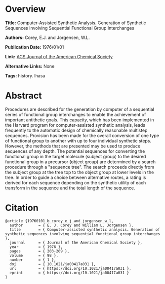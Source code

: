# Overview
**Title:**
Computer-Assisted Synthetic Analysis. Generation of Synthetic Sequences Involving Sequential Functional Group Interchanges

**Authors:**
Corey, E.J. and Jorgensen, W.L.

**Publication Date:**
1976/01/01

**Link:**
[ACS Journal of the American Chemical Society](https://pubs.acs.org/doi/10.1021/ja00417a031)

**Alternative Links:**
None

**Tags:**
history. lhasa


# Abstract
Procedures are described for the generation by computer of a sequential series of functional group interchanges to enable the achievement of important antithetic goals.
This capacity, which has been implemented in the Harvard program for computer-assisted synthetic analysis, leads frequently to the automatic design of chemically reasonable multistep sequences.
Provision has been made for the overall conversion of one type of functional group to another with up to four individual synthetic steps.
However, the methods that are presented may be used to produce sequences of any depth.
The potential sequences for converting the functional group in the target molecule (subject group) to the desired functional group in a precursor (object group) are determined by a search procedure through a "sequence tree".
The search proceeds directly from the subject group at the tree top to the object group at lower levels in the tree.
In order to guide a choice between alternative routes, a rating is derived for each sequence depending on the synthetic utility of each transform in the sequence and the total length of the sequence.


# Citation
```
@article {19760101_b_corey_e_j_and_jorgensen_w_l,
  author       = { E. J. Corey and William L. Jorgensen },
  title        = { Computer-assisted synthetic analysis. Generation of synthetic sequences involving sequential functional group interchanges },
  journal      = { Journal of the American Chemical Society },
  year         = { 1976 },
  pages        = { 203-209 },
  volume       = { 98 },
  number       = { 1 },
  doi          = { 10.1021/ja00417a031 },
  url          = { https://doi.org/10.1021/ja00417a031 },
  eprint       = { https://doi.org/10.1021/ja00417a031 }
}
```
